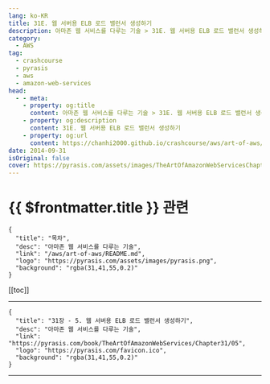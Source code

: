 ```yaml
---
lang: ko-KR
title: 31E. 웹 서버용 ELB 로드 밸런서 생성하기
description: 아마존 웹 서비스를 다루는 기술 > 31E. 웹 서버용 ELB 로드 밸런서 생성하기
category:
  - AWS
tag: 
  - crashcourse
  - pyrasis
  - aws 
  - amazon-web-services
head:
  - - meta:
    - property: og:title
      content: 아마존 웹 서비스를 다루는 기술 > 31E. 웹 서버용 ELB 로드 밸런서 생성하기
    - property: og:description
      content: 31E. 웹 서버용 ELB 로드 밸런서 생성하기
    - property: og:url
      content: https://chanhi2000.github.io/crashcourse/aws/art-of-aws/31E.html
date: 2014-09-31
isOriginal: false
cover: https://pyrasis.com/assets/images/TheArtOfAmazonWebServicesChapter31/7_.png
---
```


# {{ $frontmatter.title }} 관련

```component VPCard
{
  "title": "목차",
  "desc": "아마존 웹 서비스를 다루는 기술",
  "link": "/aws/art-of-aws/README.md",
  "logo": "https://pyrasis.com/assets/images/pyrasis.png",
  "background": "rgba(31,41,55,0.2)"
}
```

[[toc]]

---

```component VPCard
{
  "title": "31장 - 5. 웹 서버용 ELB 로드 밸런서 생성하기",
  "desc": "아마존 웹 서비스를 다루는 기술",
  "link": "https://pyrasis.com/book/TheArtOfAmazonWebServices/Chapter31/05",
  "logo": "https://pyrasis.com/favicon.ico",
  "background": "rgba(31,41,55,0.2)"
}
```

<!-- TODO: 작성 -->

---

<TagLinks />
